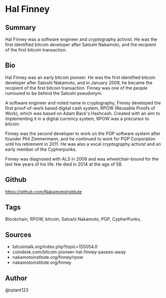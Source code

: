# Hal Finney

## Summary
Hal Finney was a software engineer and cryptography activist. He was the first identified bitcoin developer after Satoshi Nakamoto, and the recipient of the first bitcoin transaction.

## Bio
Hal Finney was an early bitcoin pioneer. He was the first identified bitcoin developer after Satoshi Nakamoto, and in January 2009, he became the recipient of the first bitcoin transaction. Finney was one of the people rumoured to be behind the Satoshi pseudonym.

A software engineer and noted name in cryptography, Finney developed the first proof-of-work based digital cash system, RPOW (Reusable Proofs of Work), which was based on Adam Back's Hashcash. Created with an aim to implementing it in a digital currency system, RPOW was a precursor to bitcoin.

Finney was the second developer to work on the PGP software system after founder Phil Zimmermann, and he continued to work for PGP Corporation until his retirement in 2011. He was also a vocal cryptography activist and an early member of the Cypherpunks.

Finney was diagnosed with ALS in 2009 and was wheelchair-bound for the last few years of his life. He died in 2014 at the age of 58.

## Github
https://github.com/NakamotoInstitute

## Tags
Blockchain, RPOW, bitcoin, Satoshi Nakamoto, PGP, CypherPunks,

## Sources
- bitcointalk.org/index.php?topic=155054.0 
- coindesk.com/bitcoin-pioneer-hal-finney-passes-away
- nakamotoinstitute.org/finney/rpow
- nakamotoinstitute.org/finney

## Author
@rplant123
